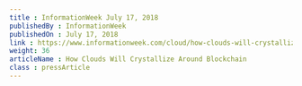 ```yaml
---
title : InformationWeek July 17, 2018
publishedBy : InformationWeek
publishedOn : July 17, 2018
link : https://www.informationweek.com/cloud/how-clouds-will-crystallize-around-blockchain/a/d-id/1332305
weight: 36
articleName : How Clouds Will Crystallize Around Blockchain
class : pressArticle
---
```

